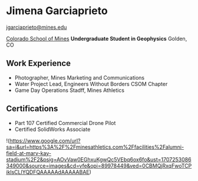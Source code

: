 # Jimena Garciaprieto
 jgarciaprieto@mines.edu

[Colorado School of Mines](https://www.mines.edu/) 
**Undergraduate Student in Geophysics**
Golden, CO

## Work Experience
- Photographer, Mines Marketing and Communications
- Water Project Lead, Engineers Without Borders CSOM Chapter
- Game Day Operations Stadff, Mines Athletics

## Certifications
- Part 107 Certified Commercial Drone Pilot
- Certified SolidWorks Associate

!(https://www.google.com/url?sa=i&url=https%3A%2F%2Fminesathletics.com%2Ffacilities%2Falumni-field-at-marv-kay-stadium%2F2&psig=AOvVaw0EGhxuKgwQc5VEbq6ox6fo&ust=1707253086349000&source=images&cd=vfe&opi=89978449&ved=0CBMQjRxqFwoTCPiklsCLlYQDFQAAAAAdAAAAABAE)
